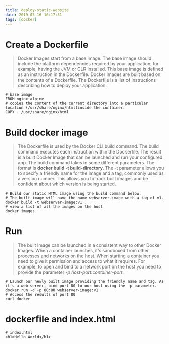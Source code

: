 ```yaml
---
title: deploy-static-website
date: 2019-05-16 16:17:51
tags: [docker]
---
```

# Create a Dockerfile
> Docker Images start from a base image. The base image should include the platform dependencies required by your application, for example, having the JVM or CLR installed.
This base image is defined as an instruction in the Dockerfile. Docker Images are built based on the contents of a Dockerfile. The Dockerfile is a list of instructions describing how to deploy your application.
```
# base image
FROM nginx:alpine
# copies the content of the current directory into a particular location (/usr/share/nginx/html)inside the container.
COPY . /usr/share/nginx/html
```
# Build docker image
> The Dockerfile is used by the Docker CLI build command. The build command executes each instruction within the Dockerfile. The result is a built Docker Image that can be launched and run your configured app.
The build command takes in some different parameters. The format is **docker build -t build-directory**. The -t parameter allows you to specify a friendly name for the image and a tag, commonly used as a version number. This allows you to track built images and be confident about which version is being started.
```
# Build our static HTML image using the build command below.
# The built image will have the name webserver-image with a tag of v1.
docker build -t webserver-image:v1 .
# view a list of all the images on the host
docker images
```
# Run
> The built Image can be launched in a consistent way to other Docker Images. When a container launches, it's sandboxed from other processes and networks on the host. When starting a container you need to give it permission and access to what it requires.
For example, to open and bind to a network port on the host you need to provide the parameter *-p host-port:container-port*.
```
# Launch our newly built image providing the friendly name and tag. As it's a web server, bind port 80 to our host using the -p parameter.
docker run -d -p 80:80 webserver-image:v1
# Access the results of port 80
curl docker
```
# dockerfile and index.html
```
# index.html
<h1>Hello World</h1>
```
